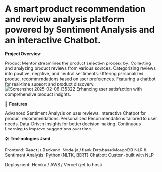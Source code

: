 # A smart product recommendation and review analysis platform powered by Sentiment Analysis and an interactive Chatbot.

**Project Overview**

Product Mentor streamlines the product selection process by:
Collecting and analyzing product reviews from various sources.
Categorizing reviews into positive, negative, and neutral sentiments.
Offering personalized product recommendations based on user preferences.
Featuring a chatbot for real-time support and product discovery.
![Screenshot 2025-02-06 135322](https://github.com/user-attachments/assets/a11bb0f5-b928-4a02-bf05-6cb531885e31)
Enhancing user satisfaction with comprehensive product insights.

🚀 **Features**

Advanced Sentiment Analysis on user reviews.
Interactive Chatbot for product recommendations.
Personalized Recommendations tailored to user needs.
Data-Driven Insights for better decision making.
Continuous Learning to improve suggestions over time.

🛠️ **Technologies Used**

Frontend: React.js
Backend: Node.js / flask 
Database:MongoDB 
NLP & Sentiment Analysis: Python (NLTK, BERT)
Chatbot: Custom-built with NLP 

Deployment: Heroku / AWS / Vercel (yet to host)
